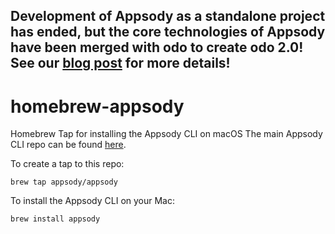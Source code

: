 ## Development of Appsody as a standalone project has ended, but the core technologies of Appsody have been merged with odo to create odo 2.0! See our [blog post](https://appsody.dev/blogs/DevelopmentEnded) for more details!

# homebrew-appsody
Homebrew Tap for installing the Appsody CLI on macOS
The main Appsody CLI repo can be found [here](https://github.com/appsody/appsody).

To create a tap to this repo:
```
brew tap appsody/appsody
```
To install the Appsody CLI on your Mac:
```
brew install appsody
```
